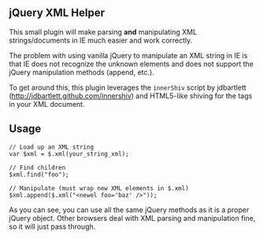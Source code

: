 jQuery XML Helper
-----------------

This small plugin will make parsing **and** manipulating XML strings/documents in IE
much easier and work correctly.

The problem with using vanilla jQuery to manipulate an XML string in IE
is that IE does not recognize the unknown elements and does not support the jQuery
manipulation methods (append, etc.).

To get around this, this plugin leverages the `innerShiv` script by jdbartlett
(http://jdbartlett.github.com/innershiv) and HTML5-like shiving for the tags
in your XML document.

Usage
-----

    // Load up an XML string
    var $xml = $.xml(your_string_xml);
    
    // Find children
    $xml.find("foo");
    
    // Manipulate (must wrap new XML elements in $.xml)
    $xml.append($.xml("<newel foo='baz' />"));

As you can see, you can use all the same jQuery methods as it is a proper jQuery object.
Other browsers deal with XML parsing and manipulation fine, so it will just pass through.